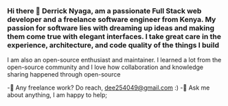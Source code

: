 ### Hi there 👋 Derrick Nyaga, am a passionate Full Stack web developer and a freelance software engineer from Kenya. My passion for software lies with dreaming up ideas and making them come true with elegant interfaces. I take great care in the experience, architecture, and code quality of the things I build

I am also an open-source enthusiast and maintainer. I learned a lot from the open-source community and I love how collaboration and knowledge sharing happened through open-source


-💼 Any freelance work? Do reach, dee254049@gmail.com :)
-💬 Ask me about anything, I am happy to help;

